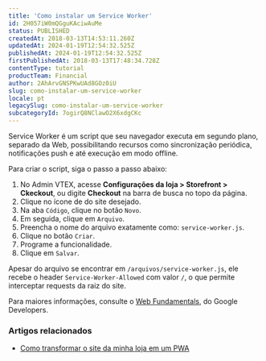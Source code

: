 ```yaml
---
title: 'Como instalar um Service Worker'
id: 2H057iW0mQGguKAciwAuMe
status: PUBLISHED
createdAt: 2018-03-13T14:53:11.260Z
updatedAt: 2024-01-19T12:54:32.525Z
publishedAt: 2024-01-19T12:54:32.525Z
firstPublishedAt: 2018-03-13T17:48:34.728Z
contentType: tutorial
productTeam: Financial
author: 2AhArvGNSPKwUAd8GOz0iU
slug: como-instalar-um-service-worker
locale: pt
legacySlug: como-instalar-um-service-worker
subcategoryId: 7ogirQ8NClawO2X6xdgCKc
---
```



Service Worker é um script que seu navegador executa em segundo plano, separado da Web, possibilitando recursos como sincronização periódica, notificações push e até execução em modo offline.

Para criar o script, siga o passo a passo abaixo:

1. No Admin VTEX, acesse **Configurações da loja > Storefront > Ckeckout**, ou digite **Checkout** na barra de busca no topo da página.
2. Clique no ícone de <i class="fas fa-cog"></i> do site desejado.
3. Na aba `Código`, clique no botão `Novo`.
4. Em seguida, clique em `Arquivo`.
5. Preencha o nome do arquivo exatamente como: `service-worker.js`.
6. Clique  no botão `Criar`.
7. Programe a funcionalidade.
8. Clique em `Salvar`.

Apesar do arquivo se encontrar em `/arquivos/service-worker.js`, ele recebe o header `Service-Worker-Allowed` com valor `/`, o que permite interceptar requests da raiz do site.

Para maiores informações, consulte o [Web Fundamentals](https://developers.google.com/web/fundamentals/primers/service-workers/), do Google Developers.

### Artigos relacionados

- [Como transformar o site da minha loja em um PWA](https://help.vtex.com/pt/tutorial/como-transformar-o-site-da-minha-loja-em-um-pwa--3i8VmYeToAUGKgo2kKK6I2)

